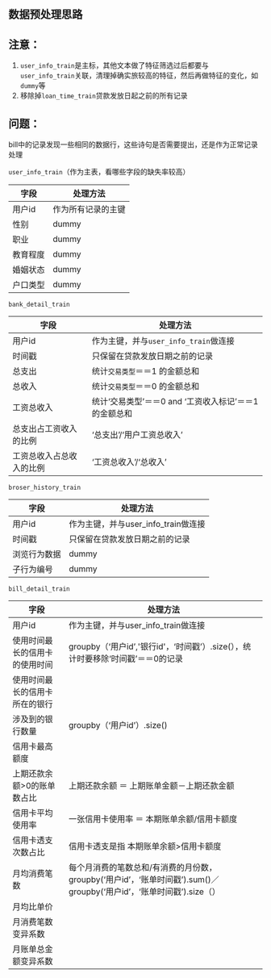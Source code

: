数据预处理思路
---

## 注意：

1. `user_info_train`是主标，其他文本做了特征筛选过后都要与`user_info_train`关联，清理掉确实旅较高的特征，然后再做特征的变化，如 `dummy`等
2. 移除掉`loan_time_train`贷款发放日起之前的所有记录

## 问题：

bill中的记录发现一些相同的数据行，这些诗句是否需要提出，还是作为正常记录处理

`user_info_train`（作为主表，看哪些字段的缺失率较高）

字段 |	处理方法
---|---
用户id |	作为所有记录的主键
性别 |	dummy
职业 |	dummy
教育程度 |	dummy
婚姻状态 |	dummy
户口类型 |	dummy


`bank_detail_train`

字段|	处理方法
---|---
用户id|	作为主键，并与`user_info_train`做连接
时间戳|	只保留在贷款发放日期之前的记录
总支出 | 	统计`交易类型`＝＝1 的金额总和
总收入 |	统计`交易类型`＝＝0 的金额总和
工资总收入 |	统计‘交易类型’＝＝0 and ‘工资收入标记’＝＝1 的金额总和
总支出占工资收入的比例 | 	‘总支出’/‘用户工资总收入’
工资总收入占总收入的比例 | 	‘工资总收入’/‘总收入’


`broser_history_train`

字段|	处理方法
---|---
用户id|	作为主键，并与user_info_train做连接
时间戳|	只保留在贷款发放日期之前的记录
浏览行为数据|	dummy
子行为编号|	dummy


`bill_detail_train`

字段|	处理方法
---|---
用户id |	作为主键，并与user_info_train做连接
使用时间最长的信用卡的使用时间|	groupby（‘用户id’,'银行id'，‘时间戳’）.size(），统计时要移除‘时间戳’＝＝0的记录
使用时间最长的信用卡所在的银行|
涉及到的银行数量|	groupby（‘用户id’）.size()
信用卡最高额度	|
上期还款余额>0的账单数占比|	上期还款余额 ＝ 上期账单金额－上期还款金额
信用卡平均使用率|	一张信用卡使用率 ＝ 本期账单余额/信用卡额度
信用卡透支次数占比	|信用卡透支是指  本期账单余额>信用卡额度
月均消费笔数|	每个月消费的笔数总和/有消费的月份数，groupby(‘用户id’，‘账单时间戳’).sum()／groupby(‘用户id’，‘账单时间戳’).size（）
月均比单价	|
月消费笔数变异系数	|
月账单总金额变异系数 |
